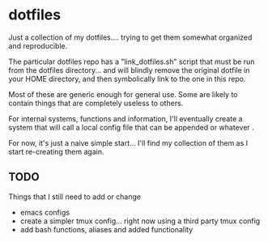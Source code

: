 # dotfiles

Just a collection of my dotfiles.... trying to get them somewhat organized and reproducible.

The particular dotfiles repo has a "link_dotfiles.sh" script that must be run from the dotfiles directory... and will blindly remove the original dotfile in your HOME directory, and then symbolically link to the one in this repo.

Most of these are generic enough for general use. Some are likely to contain things that are completely useless to others.

For internal systems, functions and information, I'll eventually create a system that will call a local config file that can be appended or whatever .

For now, it's just a naive simple start... I'll find my collection of them as I start re-creating them again.

## TODO
Things that I still need to add or change

* emacs configs
* create a simpler tmux config... right now using a third party tmux config
* add bash functions, aliases and added functionality


